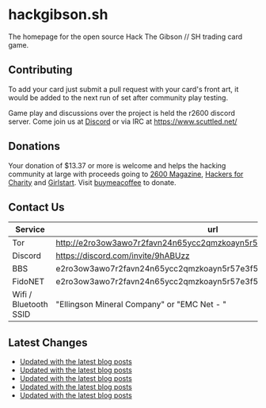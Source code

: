 # hackgibson.sh
The homepage for the open source Hack The Gibson // SH trading card game.


## Contributing

To add your card just submit a pull request with your card's front art, it would be added to the next run of set after community play testing.

Game play and discussions over the project is held the r2600 discord server. Come join us at [Discord](https://discord.com/invite/9hABUzz) or via IRC at https://www.scuttled.net/


## Donations

Your donation of $13.37 or more is welcome and helps the hacking community at large with proceeds going to [2600 Magazine](https://2600.com/), [Hackers for Charity](https://hackersforcharity.org) and [Girlstart](https://girlstart.org).  Visit [buymeacoffee](https://www.buymeacoffee.com/hackgibson.sh) to donate.


## Contact Us

Service | url
-|-
Tor | http://e2ro3ow3awo7r2favn24n65ycc2qmzkoayn5r57e3f56nvjwdcgg32ad.onion
Discord | https://discord.com/invite/9hABUzz
BBS | e2ro3ow3awo7r2favn24n65ycc2qmzkoayn5r57e3f56nvjwdcgg32ad.onion:23
FidoNET | e2ro3ow3awo7r2favn24n65ycc2qmzkoayn5r57e3f56nvjwdcgg32ad.onion:24554
Wifi / Bluetooth SSID | "Ellingson Mineral Company" or "EMC Net - <fidonet address>"

## Latest Changes
<!-- BLOG-POST-LIST:START -->
- [Updated with the latest blog posts](https://github.com/DFW2600/hackgibson.sh/commit/ccd6eab133adf7026d4e5d698f6d5b871c8db03d)
- [Updated with the latest blog posts](https://github.com/DFW2600/hackgibson.sh/commit/694c5ae2fb618af9d10da90fbd57264cac426506)
- [Updated with the latest blog posts](https://github.com/DFW2600/hackgibson.sh/commit/cfc7b8bd55ad5449acd5e9f546475c6b37943157)
- [Updated with the latest blog posts](https://github.com/DFW2600/hackgibson.sh/commit/92f0829eca2190aba092374cd77b4727aa0c570f)
- [Updated with the latest blog posts](https://github.com/DFW2600/hackgibson.sh/commit/4dc6202d18f24ecbb3a6cd44833524374fb9b2ee)
<!-- BLOG-POST-LIST:END -->
